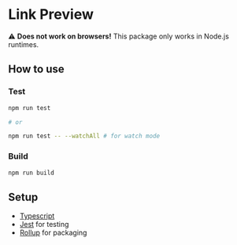 # Link Preview

:warning: **Does not work on browsers!** This package only works in Node.js runtimes.

## How to use

### Test

```bash
npm run test

# or

npm run test -- --watchAll # for watch mode
```

### Build

```bash
npm run build
```

## Setup

- [Typescript](https://www.typescriptlang.org/)
- [Jest](https://jestjs.io/) for testing
- [Rollup](https://rollupjs.org/) for packaging
